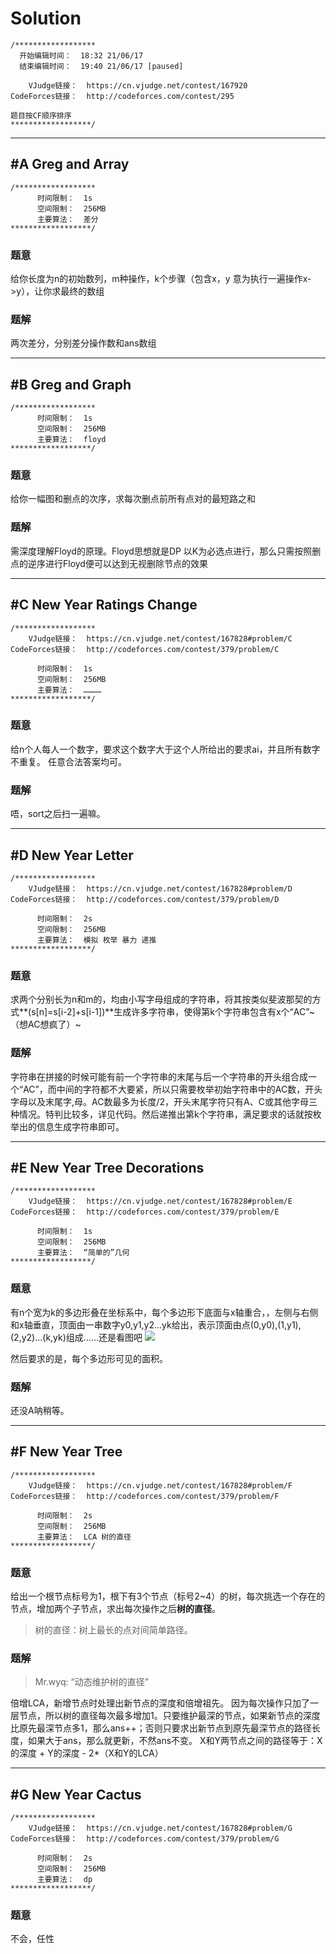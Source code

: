 # Solution
```
/******************
  开始编辑时间：  18:32 21/06/17
  结束编辑时间：  19:40 21/06/17 [paused]

    VJudge链接：  https://cn.vjudge.net/contest/167920
CodeForces链接：  http://codeforces.com/contest/295

题目按CF顺序排序
******************/
```

***

## #A Greg and Array
```
/******************
      时间限制：  1s
      空间限制：  256MB
      主要算法：  差分
******************/
```
### 题意
给你长度为n的初始数列，m种操作，k个步骤（包含x，y 意为执行一遍操作x->y），让你求最终的数组

### 题解
两次差分，分别差分操作数和ans数组

***
## #B Greg and Graph
```
/******************
      时间限制：  1s
      空间限制：  256MB
      主要算法：  floyd
******************/
```
### 题意
给你一幅图和删点的次序，求每次删点前所有点对的最短路之和

### 题解
需深度理解Floyd的原理。Floyd思想就是DP 以K为必选点进行，那么只需按照删点的逆序进行Floyd便可以达到无视删除节点的效果

***
## #C New Year Ratings Change
```
/******************
    VJudge链接：  https://cn.vjudge.net/contest/167828#problem/C
CodeForces链接：  http://codeforces.com/contest/379/problem/C

      时间限制：  1s
      空间限制：  256MB
      主要算法：  …………
******************/
```
### 题意
给n个人每人一个数字，要求这个数字大于这个人所给出的要求ai，并且所有数字不重复。
任意合法答案均可。

### 题解
唔，sort之后扫一遍嘛。

***
## #D New Year Letter
```
/******************
    VJudge链接：  https://cn.vjudge.net/contest/167828#problem/D
CodeForces链接：  http://codeforces.com/contest/379/problem/D

      时间限制：  2s
      空间限制：  256MB
      主要算法：  模拟 枚举 暴力 递推
******************/
```
### 题意
求两个分别长为n和m的，均由小写字母组成的字符串，将其按类似斐波那契的方式**(s[n]=s[i-2]+s[i-1])**生成许多字符串，使得第k个字符串包含有x个“AC”~（想AC想疯了）~

### 题解
字符串在拼接的时候可能有前一个字符串的末尾与后一个字符串的开头组合成一个“AC”，而中间的字符都不大要紧，所以只需要枚举初始字符串中的AC数，开头字母以及末尾字,母。AC数最多为长度/2，开头末尾字符只有A、C或其他字母三种情况。特判比较多，详见代码。然后递推出第k个字符串，满足要求的话就按枚举出的信息生成字符串即可。
***
## #E New Year Tree Decorations
```
/******************
    VJudge链接：  https://cn.vjudge.net/contest/167828#problem/E
CodeForces链接：  http://codeforces.com/contest/379/problem/E

      时间限制：  1s
      空间限制：  256MB
      主要算法：  “简单的”几何
******************/
```
### 题意
有n个宽为k的多边形叠在坐标系中，每个多边形下底面与x轴重合，，左侧与右侧和x轴垂直，顶面由一串数字y0,y1,y2...yk给出，表示顶面由点(0,y0),(1,y1),(2,y2)...(k,yk)组成……还是看图吧
![](http://codeforces.com/predownloaded/01/af/01af019d1a190491c4dab199d4785c4c9b1f3810.png)

然后要求的是，每个多边形可见的面积。
### 题解
还没A呐稍等。

***
## #F New Year Tree
```
/******************
    VJudge链接：  https://cn.vjudge.net/contest/167828#problem/F
CodeForces链接：  http://codeforces.com/contest/379/problem/F

      时间限制：  2s
      空间限制：  256MB
      主要算法：  LCA 树的直径
******************/
```
### 题意
给出一个根节点标号为1，根下有3个节点（标号2~4）的树，每次挑选一个存在的节点，增加两个子节点，求出每次操作之后**树的直径**。
> 树的直径：树上最长的点对间简单路径。

### 题解
> Mr.wyq: “动态维护树的直径”

倍增LCA，新增节点时处理出新节点的深度和倍增祖先。
因为每次操作只加了一层节点，所以树的直径每次最多增加1。只要维护最深的节点，如果新节点的深度比原先最深节点多1，那么ans++；否则只要求出新节点到原先最深节点的路径长度，如果大于ans，那么就更新，不然ans不变。
X和Y两节点之间的路径等于：X的深度 + Y的深度 - 2*（X和Y的LCA）

***
## #G New Year Cactus
```
/******************
    VJudge链接：  https://cn.vjudge.net/contest/167828#problem/G
CodeForces链接：  http://codeforces.com/contest/379/problem/G

      时间限制：  2s
      空间限制：  256MB
      主要算法：  dp
******************/
```
### 题意
不会，任性
